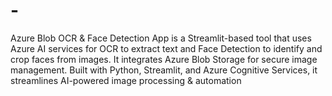 # -
Azure Blob OCR &amp; Face Detection App is a Streamlit-based tool that uses Azure AI services for OCR to extract text and Face Detection to identify and crop faces from images. It integrates Azure Blob Storage for secure image management. Built with Python, Streamlit, and Azure Cognitive Services, it streamlines AI-powered image processing &amp; automation

